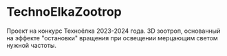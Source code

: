 # TechnoElkaZootrop
Проект на конкурс Техноёлка 2023-2024 года. 3D зоотроп, основанный на эффекте "остановки" вращения при освещении мерцающим светом нужной частоты.
